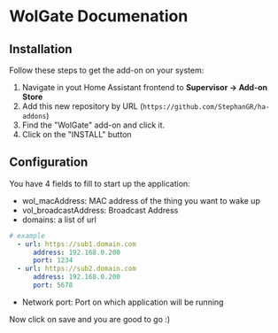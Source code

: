 # WolGate Documenation

## Installation

Follow these steps to get the add-on on your system:

1. Navigate in yout Home Assistant frontend to **Supervisor -> Add-on Store**
2. Add this new repository by URL (`https://github.com/StephanGR/ha-addons`)
3. Find the "WolGate" add-on and click it.
4. Click on the "INSTALL" button

## Configuration

You have 4 fields to fill to start up the application:

- wol_macAddress: MAC address of the thing you want to wake up
- vol_broadcastAddress: Broadcast Address
- domains: a list of url
```yaml
# example
  - url: https://sub1.domain.com
      address: 192.168.0.200
      port: 1234
  - url: https://sub2.domain.com
      address: 192.168.0.200
      port: 5678
```
- Network port: Port on which application will be running

Now click on save and you are good to go :)